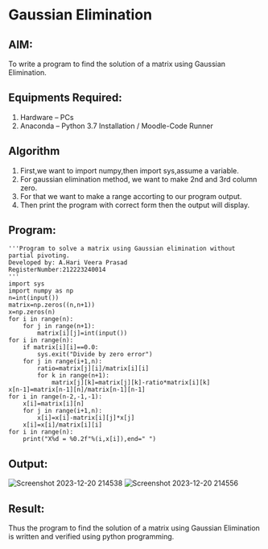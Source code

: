 # Gaussian Elimination

## AIM:
To write a program to find the solution of a matrix using Gaussian Elimination.

## Equipments Required:
1. Hardware – PCs
2. Anaconda – Python 3.7 Installation / Moodle-Code Runner

## Algorithm
1. First,we want to import numpy,then import sys,assume a variable.
2. For gaussian elimination method, we want to make 2nd and 3rd column zero.
3. For that we want to make a range accorting to our program output.
4. Then print the program with correct form then the output will display. 

## Program:
```
'''Program to solve a matrix using Gaussian elimination without partial pivoting.
Developed by: A.Hari Veera Prasad
RegisterNumber:212223240014
'''
import sys
import numpy as np
n=int(input())
matrix=np.zeros((n,n+1))
x=np.zeros(n)
for i in range(n):
    for j in range(n+1):
        matrix[i][j]=int(input())
for i in range(n):
    if matrix[i][i]==0.0:
        sys.exit("Divide by zero error")
    for j in range(i+1,n):
        ratio=matrix[j][i]/matrix[i][i]
        for k in range(n+1):
            matrix[j][k]=matrix[j][k]-ratio*matrix[i][k]
x[n-1]=matrix[n-1][n]/matrix[n-1][n-1]
for i in range(n-2,-1,-1):
    x[i]=matrix[i][n]
    for j in range(i+1,n):
        x[i]=x[i]-matrix[i][j]*x[j]
    x[i]=x[i]/matrix[i][i]
for i in range(n):
    print("X%d = %0.2f"%(i,x[i]),end=" ")
```
## Output:
![Screenshot 2023-12-20 214538](https://github.com/Hariveeraprasad-2006/Gaussian/assets/145049988/5b1a358f-8d51-4461-b966-c895efa659e3)
![Screenshot 2023-12-20 214556](https://github.com/Hariveeraprasad-2006/Gaussian/assets/145049988/158f3706-337c-4494-9b4d-39aec03a136d)


## Result:
Thus the program to find the solution of a matrix using Gaussian Elimination is written and verified using python programming.

